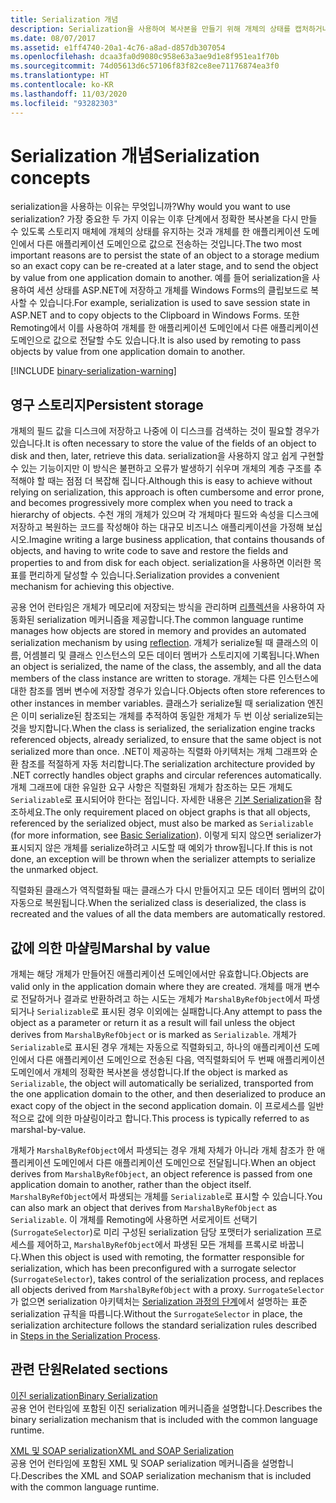 ```yaml
---
title: Serialization 개념
description: Serialization을 사용하여 복사본을 만들기 위해 개체의 상태를 캡처하거나 한 애플리케이션 도메인에서 다른 애플리케이션 도메인으로 값을 기준으로 개체를 보낼 수 있습니다.
ms.date: 08/07/2017
ms.assetid: e1ff4740-20a1-4c76-a8ad-d857db307054
ms.openlocfilehash: dcaa3fa0d9080c958e63a3ae9d1e8f951ea1f70b
ms.sourcegitcommit: 74d05613d6c57106f83f82ce8ee71176874ea3f0
ms.translationtype: HT
ms.contentlocale: ko-KR
ms.lasthandoff: 11/03/2020
ms.locfileid: "93282303"
---
```

# <a name="serialization-concepts"></a><span data-ttu-id="4ff16-103">Serialization 개념</span><span class="sxs-lookup"><span data-stu-id="4ff16-103">Serialization concepts</span></span>
<span data-ttu-id="4ff16-104">serialization을 사용하는 이유는 무엇입니까?</span><span class="sxs-lookup"><span data-stu-id="4ff16-104">Why would you want to use serialization?</span></span> <span data-ttu-id="4ff16-105">가장 중요한 두 가지 이유는 이후 단계에서 정확한 복사본을 다시 만들 수 있도록 스토리지 매체에 개체의 상태를 유지하는 것과 개체를 한 애플리케이션 도메인에서 다른 애플리케이션 도메인으로 값으로 전송하는 것입니다.</span><span class="sxs-lookup"><span data-stu-id="4ff16-105">The two most important reasons are to persist the state of an object to a storage medium so an exact copy can be re-created at a later stage, and to send the object by value from one application domain to another.</span></span> <span data-ttu-id="4ff16-106">예를 들어 serialization을 사용하여 세션 상태를 ASP.NET에 저장하고 개체를 Windows Forms의 클립보드로 복사할 수 있습니다.</span><span class="sxs-lookup"><span data-stu-id="4ff16-106">For example, serialization is used to save session state in ASP.NET and to copy objects to the Clipboard in Windows Forms.</span></span> <span data-ttu-id="4ff16-107">또한 Remoting에서 이를 사용하여 개체를 한 애플리케이션 도메인에서 다른 애플리케이션 도메인으로 값으로 전달할 수도 있습니다.</span><span class="sxs-lookup"><span data-stu-id="4ff16-107">It is also used by remoting to pass objects by value from one application domain to another.</span></span>

[!INCLUDE [binary-serialization-warning](../../../includes/binary-serialization-warning.md)]

## <a name="persistent-storage"></a><span data-ttu-id="4ff16-108">영구 스토리지</span><span class="sxs-lookup"><span data-stu-id="4ff16-108">Persistent storage</span></span>
<span data-ttu-id="4ff16-109">개체의 필드 값을 디스크에 저장하고 나중에 이 디스크를 검색하는 것이 필요할 경우가 있습니다.</span><span class="sxs-lookup"><span data-stu-id="4ff16-109">It is often necessary to store the value of the fields of an object to disk and then, later, retrieve this data.</span></span> <span data-ttu-id="4ff16-110">serialization을 사용하지 않고 쉽게 구현할 수 있는 기능이지만 이 방식은 불편하고 오류가 발생하기 쉬우며 개체의 계층 구조를 추적해야 할 때는 점점 더 복잡해 집니다.</span><span class="sxs-lookup"><span data-stu-id="4ff16-110">Although this is easy to achieve without relying on serialization, this approach is often cumbersome and error prone, and becomes progressively more complex when you need to track a hierarchy of objects.</span></span> <span data-ttu-id="4ff16-111">수천 개의 개체가 있으며 각 개체마다 필드와 속성을 디스크에 저장하고 복원하는 코드를 작성해야 하는 대규모 비즈니스 애플리케이션을 가정해 보십시오.</span><span class="sxs-lookup"><span data-stu-id="4ff16-111">Imagine writing a large business application, that contains thousands of objects, and having to write code to save and restore the fields and properties to and from disk for each object.</span></span> <span data-ttu-id="4ff16-112">serialization을 사용하면 이러한 목표를 편리하게 달성할 수 있습니다.</span><span class="sxs-lookup"><span data-stu-id="4ff16-112">Serialization provides a convenient mechanism for achieving this objective.</span></span>

<span data-ttu-id="4ff16-113">공용 언어 런타임은 개체가 메모리에 저장되는 방식을 관리하며 [리플렉션](../../framework/reflection-and-codedom/reflection.md)을 사용하여 자동화된 serialization 메커니즘을 제공합니다.</span><span class="sxs-lookup"><span data-stu-id="4ff16-113">The common language runtime manages how objects are stored in memory and provides an automated serialization mechanism by using [reflection](../../framework/reflection-and-codedom/reflection.md).</span></span> <span data-ttu-id="4ff16-114">개체가 serialize될 때 클래스의 이름, 어셈블리 및 클래스 인스턴스의 모든 데이터 멤버가 스토리지에 기록됩니다.</span><span class="sxs-lookup"><span data-stu-id="4ff16-114">When an object is serialized, the name of the class, the assembly, and all the data members of the class instance are written to storage.</span></span> <span data-ttu-id="4ff16-115">개체는 다른 인스턴스에 대한 참조를 멤버 변수에 저장할 경우가 있습니다.</span><span class="sxs-lookup"><span data-stu-id="4ff16-115">Objects often store references to other instances in member variables.</span></span> <span data-ttu-id="4ff16-116">클래스가 serialize될 때 serialization 엔진은 이미 serialize된 참조되는 개체를 추적하여 동일한 개체가 두 번 이상 serialize되는 것을 방지합니다.</span><span class="sxs-lookup"><span data-stu-id="4ff16-116">When the class is serialized, the serialization engine tracks referenced objects, already serialized, to ensure that the same object is not serialized more than once.</span></span> <span data-ttu-id="4ff16-117">.NET이 제공하는 직렬화 아키텍처는 개체 그래프와 순환 참조를 적절하게 자동 처리합니다.</span><span class="sxs-lookup"><span data-stu-id="4ff16-117">The serialization architecture provided by .NET correctly handles object graphs and circular references automatically.</span></span> <span data-ttu-id="4ff16-118">개체 그래프에 대한 유일한 요구 사항은 직렬화된 개체가 참조하는 모든 개체도 `Serializable`로 표시되어야 한다는 점입니다. 자세한 내용은 [기본 Serialization](basic-serialization.md)을 참조하세요.</span><span class="sxs-lookup"><span data-stu-id="4ff16-118">The only requirement placed on object graphs is that all objects, referenced by the serialized object, must also be marked as `Serializable` (for more information, see [Basic Serialization](basic-serialization.md)).</span></span> <span data-ttu-id="4ff16-119">이렇게 되지 않으면 serializer가 표시되지 않은 개체를 serialize하려고 시도할 때 예외가 throw됩니다.</span><span class="sxs-lookup"><span data-stu-id="4ff16-119">If this is not done, an exception will be thrown when the serializer attempts to serialize the unmarked object.</span></span>

<span data-ttu-id="4ff16-120">직렬화된 클래스가 역직렬화될 때는 클래스가 다시 만들어지고 모든 데이터 멤버의 값이 자동으로 복원됩니다.</span><span class="sxs-lookup"><span data-stu-id="4ff16-120">When the serialized class is deserialized, the class is recreated and the values of all the data members are automatically restored.</span></span>

## <a name="marshal-by-value"></a><span data-ttu-id="4ff16-121">값에 의한 마샬링</span><span class="sxs-lookup"><span data-stu-id="4ff16-121">Marshal by value</span></span>
<span data-ttu-id="4ff16-122">개체는 해당 개체가 만들어진 애플리케이션 도메인에서만 유효합니다.</span><span class="sxs-lookup"><span data-stu-id="4ff16-122">Objects are valid only in the application domain where they are created.</span></span> <span data-ttu-id="4ff16-123">개체를 매개 변수로 전달하거나 결과로 반환하려고 하는 시도는 개체가 `MarshalByRefObject`에서 파생되거나 `Serializable`로 표시된 경우 이외에는 실패합니다.</span><span class="sxs-lookup"><span data-stu-id="4ff16-123">Any attempt to pass the object as a parameter or return it as a result will fail unless the object derives from `MarshalByRefObject` or is marked as `Serializable`.</span></span> <span data-ttu-id="4ff16-124">개체가 `Serializable`로 표시된 경우 개체는 자동으로 직렬화되고, 하나의 애플리케이션 도메인에서 다른 애플리케이션 도메인으로 전송된 다음, 역직렬화되어 두 번째 애플리케이션 도메인에서 개체의 정확한 복사본을 생성합니다.</span><span class="sxs-lookup"><span data-stu-id="4ff16-124">If the object is marked as `Serializable`, the object will automatically be serialized, transported from the one application domain to the other, and then deserialized to produce an exact copy of the object in the second application domain.</span></span> <span data-ttu-id="4ff16-125">이 프로세스를 일반적으로 값에 의한 마샬링이라고 합니다.</span><span class="sxs-lookup"><span data-stu-id="4ff16-125">This process is typically referred to as marshal-by-value.</span></span>

<span data-ttu-id="4ff16-126">개체가 `MarshalByRefObject`에서 파생되는 경우 개체 자체가 아니라 개체 참조가 한 애플리케이션 도메인에서 다른 애플리케이션 도메인으로 전달됩니다.</span><span class="sxs-lookup"><span data-stu-id="4ff16-126">When an object derives from `MarshalByRefObject`, an object reference is passed from one application domain to another, rather than the object itself.</span></span> <span data-ttu-id="4ff16-127">`MarshalByRefObject`에서 파생되는 개체를 `Serializable`로 표시할 수 있습니다.</span><span class="sxs-lookup"><span data-stu-id="4ff16-127">You can also mark an object that derives from `MarshalByRefObject` as `Serializable`.</span></span> <span data-ttu-id="4ff16-128">이 개체를 Remoting에 사용하면 서로게이트 선택기(`SurrogateSelector`)로 미리 구성된 serialization 담당 포맷터가 serialization 프로세스를 제어하고, `MarshalByRefObject`에서 파생된 모든 개체를 프록시로 바꿉니다.</span><span class="sxs-lookup"><span data-stu-id="4ff16-128">When this object is used with remoting, the formatter responsible for serialization, which has been preconfigured with a surrogate selector (`SurrogateSelector`), takes control of the serialization process, and replaces all objects derived from `MarshalByRefObject` with a proxy.</span></span> <span data-ttu-id="4ff16-129">`SurrogateSelector`가 없으면 serialization 아키텍처는 [Serialization 과정의 단계](steps-in-the-serialization-process.md)에서 설명하는 표준 serialization 규칙을 따릅니다.</span><span class="sxs-lookup"><span data-stu-id="4ff16-129">Without the `SurrogateSelector` in place, the serialization architecture follows the standard serialization rules described in [Steps in the Serialization Process](steps-in-the-serialization-process.md).</span></span>  

## <a name="related-sections"></a><span data-ttu-id="4ff16-130">관련 단원</span><span class="sxs-lookup"><span data-stu-id="4ff16-130">Related sections</span></span>  
 [<span data-ttu-id="4ff16-131">이진 serialization</span><span class="sxs-lookup"><span data-stu-id="4ff16-131">Binary Serialization</span></span>](binary-serialization.md)  
 <span data-ttu-id="4ff16-132">공용 언어 런타임에 포함된 이진 serialization 메커니즘을 설명합니다.</span><span class="sxs-lookup"><span data-stu-id="4ff16-132">Describes the binary serialization mechanism that is included with the common language runtime.</span></span>
  
 [<span data-ttu-id="4ff16-133">XML 및 SOAP serialization</span><span class="sxs-lookup"><span data-stu-id="4ff16-133">XML and SOAP Serialization</span></span>](xml-and-soap-serialization.md)  
 <span data-ttu-id="4ff16-134">공용 언어 런타임에 포함된 XML 및 SOAP serialization 메커니즘을 설명합니다.</span><span class="sxs-lookup"><span data-stu-id="4ff16-134">Describes the XML and SOAP serialization mechanism that is included with the common language runtime.</span></span>

